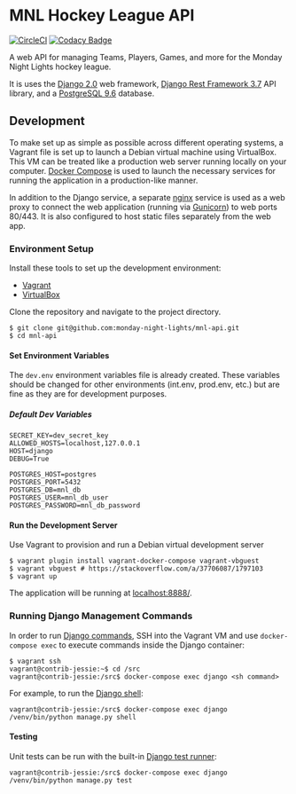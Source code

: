# MNL Hockey League API

[![CircleCI](https://circleci.com/gh/monday-night-lights/mnl-api.svg?style=shield)](https://circleci.com/gh/monday-night-lights/mnl-api)
[![Codacy Badge](https://api.codacy.com/project/badge/Grade/6c339980c6f742c7a23de84e313e6af4)](https://www.codacy.com/app/jdrager2/mnl-api?utm_source=github.com&utm_medium=referral&utm_content=monday-night-lights/mnl-api&utm_campaign=badger)

A web API for managing Teams, Players, Games, and more for the Monday Night
Lights hockey league.

It is uses the [Django 2.0](https://docs.djangoproject.com/en/2.0/) web
framework, [Django Rest Framework 3.7](http://www.django-rest-framework.org/)
API library, and a [PostgreSQL 9.6](https://www.postgresql.org/docs/9.6/static/index.html)
database.

## Development

To make set up as simple as possible across different operating systems, a
Vagrant file is set up to launch a Debian virtual machine using VirtualBox.
This VM can be treated like a production web server running locally on your
computer. [Docker Compose](https://docs.docker.com/compose/) is used to launch
the necessary services for running the application in a production-like manner.

In addition to the Django service, a separate [nginx](https://nginx.org/en/docs/)
service is used as a web proxy to connect the web application (running via
[Gunicorn](http://gunicorn.org/)) to web ports 80/443. It is also configured to
host static files separately from the web app.

### Environment Setup

Install these tools to set up the development environment:

- [Vagrant](https://www.vagrantup.com/downloads.html)
- [VirtualBox](https://www.virtualbox.org/wiki/Downloads)

Clone the repository and navigate to the project directory.

    $ git clone git@github.com:monday-night-lights/mnl-api.git
    $ cd mnl-api

#### Set Environment Variables

The `dev.env` environment variables file is already created. These variables
should be changed for other environments (int.env, prod.env, etc.) but are fine
as they are for development purposes.

##### Default Dev Variables

    SECRET_KEY=dev_secret_key
    ALLOWED_HOSTS=localhost,127.0.0.1
    HOST=django
    DEBUG=True

    POSTGRES_HOST=postgres
    POSTGRES_PORT=5432
    POSTGRES_DB=mnl_db
    POSTGRES_USER=mnl_db_user
    POSTGRES_PASSWORD=mnl_db_password

#### Run the Development Server

Use Vagrant to provision and run a Debian virtual development server

    $ vagrant plugin install vagrant-docker-compose vagrant-vbguest
    $ vagrant vbguest # https://stackoverflow.com/a/37706087/1797103
    $ vagrant up

The application will be running at [localhost:8888/](http://localhost:8888/).

### Running Django Management Commands

In order to run [Django commands](https://docs.djangoproject.com/en/2.0/ref/django-admin/),
SSH into the Vagrant VM and use `docker-compose exec` to execute commands
inside the Django container:

    $ vagrant ssh
    vagrant@contrib-jessie:~$ cd /src
    vagrant@contrib-jessie:/src$ docker-compose exec django <sh command>

For example, to run the
[Django shell](https://docs.djangoproject.com/en/2.0/ref/django-admin/#shell):

    vagrant@contrib-jessie:/src$ docker-compose exec django /venv/bin/python manage.py shell

#### Testing

Unit tests can be run with the built-in
[Django test runner](https://docs.djangoproject.com/en/2.0/topics/testing/overview/):

    vagrant@contrib-jessie:/src$ docker-compose exec django /venv/bin/python manage.py test
